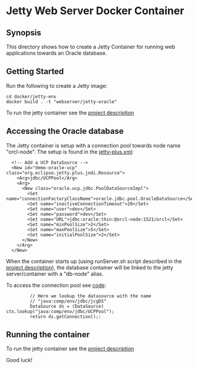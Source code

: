 # Jetty Web Server Docker Container

## Synopsis

This directory shows how to create a Jetty Container for running web applications towards an Oracle database.


## Getting Started

Run the following to create a Jetty image:

```
cd docker/jetty-env
docker build . -t "webserver/jetty-oracle"
```
To run the jetty container see the [project description](../../../..)

## Accessing the Oracle database

The Jetty container is setup with a connection pool towards node name "orcl-node".
The setup is found in the [jetty-plus.xml](source/jetty-plus.xml):

```
  <!-- Add a UCP DataSource -->
  <New id="demo-oracle-ucp" class="org.eclipse.jetty.plus.jndi.Resource">
    <Arg>jdbc/UCPPool</Arg>
    <Arg>
      <New class="oracle.ucp.jdbc.PoolDataSourceImpl">
        <Set name="connectionFactoryClassName">oracle.jdbc.pool.OracleDataSource</Set>
        <Set name="inactiveConnectionTimeout">20</Set>
        <Set name="user">dev</Set>
        <Set name="password">dev</Set>
        <Set name="URL">jdbc:oracle:thin:@orcl-node:1521/orcl</Set>
        <Set name="minPoolSize">2</Set>
        <Set name="maxPoolSize">5</Set>
        <Set name="initialPoolSize">2</Set>
      </New>
    </Arg>
  </New>
``` 
When the container starts up (using runServer.sh script described in the  [project description](../../../..)), the database container will be linked to the jetty server/container with a "db-node" alias.

To access the connection pool see [code](../../src/main/java/no/rightcloud/demo/author/db/DatabaseUtil.java):

``` ctx = new InitialContext();
         // Here we lookup the datasource with the name
         // "java:comp/env/jdbc/jcgDS"
         DataSource ds = (DataSource) ctx.lookup("java:comp/env/jdbc/UCPPool");
         return ds.getConnection();:
```
## Running the container

To run the jetty container see the [project description](../../../..)

Good luck!



